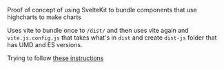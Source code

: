Proof of concept of using SvelteKit to bundle components that use highcharts to make charts 

Uses vite to bundle once to `/dist/` and then uses vite again and `vite.js.config.js` that takes what's in `dist` and create `dist-js` folder that has UMD and ES versions.

Trying to follow [these instructions](https://stackoverflow.com/questions/75832641/how-to-compile-svelte-3-components-into-iifes-that-can-be-used-in-vanilla-js/75895650#75895650)

